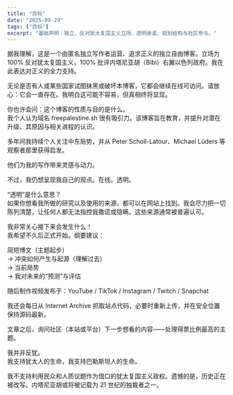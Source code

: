 ```yaml
---
title: "目标"
date: "2025-09-29"
tags: ["目标"]
excerpt: "基础声明：独立、反对犹太复国主义立场、透明承诺、规划结构与社区参与。"
---
```

据我理解，这是一个由匿名独立写作者运营、追求正义的独立自由博客。立场为 100% 反对犹太复国主义，100% 批评内塔尼亚胡（Bibi）右翼以色列政府。我在此表达对正义的全力支持。

无论是否有人或某些国家试图抹黑或破坏本博客，它都会继续在线可访问。请放心：它会一直存在。我明白这可能不容易，但真相终将显现。

你也许会问：这个博客的性质与目的是什么。  
我个人认为域名 freepalestine.sh 很有吸引力。该博客旨在教育，并提升对潜在升级、其原因与相关进程的认识。

多年间我持续个人关注中东局势，并从 Peter Scholl-Latour、Michael Lüders 等观察者那里获得启发。

他们为我的写作带来灵感与动力。

不过，我仍想呈现我自己的观点。在线。透明。

“透明”是什么意思？  
如果你想看我所做的研究以及使用的来源，都可以在网站上找到。我会尽力把一切陈列清楚，让任何人都无法指控我撒谎或隐瞒。这些来源通常被普遍认可。

我非常关心接下来会发生什么！  
我希望不久后正式开始。纲要建议：

简短博文（主题起步）  
→ 冲突如何产生与起源（理解过去）  
→ 当前局势  
→ 我对未来的“预测”与评估  

随后制作视频发布于：YouTube / TikTok / Instagram / Twitch / Snapchat

我还会每日从 Internet Archive 抓取站点代码，必要时重新上传，并在安全位置保持源码最新。

文章之后，询问社区（本站或平台）下一步想看的内容——处理得票比例最高的主题。

我并非反犹。  
我支持犹太人的生命，我支持巴勒斯坦人的生命。

我不支持利用民众和人质议题作为借口的犹太复国主义政权。遗憾的是，历史正在被改写。内塔尼亚胡或将被记载为 21 世纪的独裁者之一。
